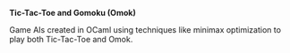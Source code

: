 **Tic-Tac-Toe and Gomoku (Omok)**

Game AIs created in OCaml using techniques like minimax optimization to play both Tic-Tac-Toe and Omok. 
